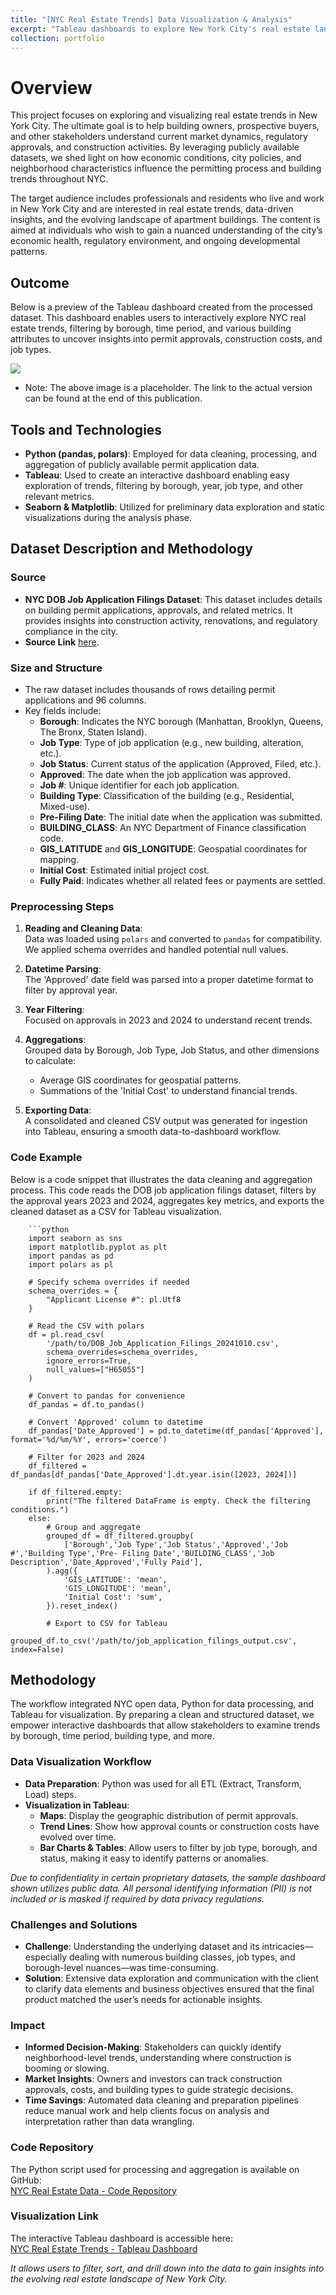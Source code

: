 ```yaml
---
title: "[NYC Real Estate Trends] Data Visualization & Analysis"
excerpt: "Tableau dashboards to explore New York City's real estate landscape."
collection: portfolio
---
```


# Overview

This project focuses on exploring and visualizing real estate trends in New York City. The ultimate goal is to help building owners, prospective buyers, and other stakeholders understand current market dynamics, regulatory approvals, and construction activities. By leveraging publicly available datasets, we shed light on how economic conditions, city policies, and neighborhood characteristics influence the permitting process and building trends throughout NYC.

The target audience includes professionals and residents who live and work in New York City and are interested in real estate trends, data-driven insights, and the evolving landscape of apartment buildings. The content is aimed at individuals who wish to gain a nuanced understanding of the city’s economic health, regulatory environment, and ongoing developmental patterns.

## Outcome

Below is a preview of the Tableau dashboard created from the processed dataset. This dashboard enables users to interactively explore NYC real estate trends, filtering by borough, time period, and various building attributes to uncover insights into permit approvals, construction costs, and job types.

<img src = "https://raw.githubusercontent.com/jvilchesf/portfolio.github.io/refs/heads/main/images/portfolio_viz_4_nyc_dashboard.png" tab = "NYC Real states DOB">

* Note: The above image is a placeholder. The link to the actual version can be found at the end of this publication.

## Tools and Technologies

- **Python (pandas, polars)**: Employed for data cleaning, processing, and aggregation of publicly available permit application data.
- **Tableau**: Used to create an interactive dashboard enabling easy exploration of trends, filtering by borough, year, job type, and other relevant metrics.
- **Seaborn & Matplotlib**: Utilized for preliminary data exploration and static visualizations during the analysis phase.

## Dataset Description and Methodology

### Source

- **NYC DOB Job Application Filings Dataset**: This dataset includes details on building permit applications, approvals, and related metrics. It provides insights into construction activity, renovations, and regulatory compliance in the city.
- **Source Link** [here](https://data.cityofnewyork.us/Housing-Development/DOB-Job-Application-Filings/ic3t-wcy2/about_data).


### Size and Structure

- The raw dataset includes thousands of rows detailing permit applications and 96 columns.
- Key fields include:
  - **Borough**: Indicates the NYC borough (Manhattan, Brooklyn, Queens, The Bronx, Staten Island).
  - **Job Type**: Type of job application (e.g., new building, alteration, etc.).
  - **Job Status**: Current status of the application (Approved, Filed, etc.).
  - **Approved**: The date when the job application was approved.
  - **Job #**: Unique identifier for each job application.
  - **Building Type**: Classification of the building (e.g., Residential, Mixed-use).
  - **Pre-Filing Date**: The initial date when the application was submitted.
  - **BUILDING_CLASS**: An NYC Department of Finance classification code.
  - **GIS_LATITUDE** and **GIS_LONGITUDE**: Geospatial coordinates for mapping.
  - **Initial Cost**: Estimated initial project cost.
  - **Fully Paid**: Indicates whether all related fees or payments are settled.

### Preprocessing Steps

1. **Reading and Cleaning Data**:  
   Data was loaded using `polars` and converted to `pandas` for compatibility. We applied schema overrides and handled potential null values.  
   
2. **Datetime Parsing**:  
   The 'Approved' date field was parsed into a proper datetime format to filter by approval year.

3. **Year Filtering**:  
   Focused on approvals in 2023 and 2024 to understand recent trends.

4. **Aggregations**:  
   Grouped data by Borough, Job Type, Job Status, and other dimensions to calculate:
   - Average GIS coordinates for geospatial patterns.
   - Summations of the 'Initial Cost' to understand financial trends.
   
5. **Exporting Data**:  
   A consolidated and cleaned CSV output was generated for ingestion into Tableau, ensuring a smooth data-to-dashboard workflow.

### Code Example

Below is a code snippet that illustrates the data cleaning and aggregation process. This code reads the DOB job application filings dataset, filters by the approval years 2023 and 2024, aggregates key metrics, and exports the cleaned dataset as a CSV for Tableau visualization.

        ```python
        import seaborn as sns
        import matplotlib.pyplot as plt
        import pandas as pd
        import polars as pl

        # Specify schema overrides if needed
        schema_overrides = {
            "Applicant License #": pl.Utf8
        }

        # Read the CSV with polars
        df = pl.read_csv(
            '/path/to/DOB_Job_Application_Filings_20241010.csv',
            schema_overrides=schema_overrides,
            ignore_errors=True,
            null_values=["H65055"]
        )

        # Convert to pandas for convenience
        df_pandas = df.to_pandas()

        # Convert 'Approved' column to datetime
        df_pandas['Date_Approved'] = pd.to_datetime(df_pandas['Approved'], format='%d/%m/%Y', errors='coerce')

        # Filter for 2023 and 2024
        df_filtered = df_pandas[df_pandas['Date_Approved'].dt.year.isin([2023, 2024])]

        if df_filtered.empty:
            print("The filtered DataFrame is empty. Check the filtering conditions.")
        else:
            # Group and aggregate
            grouped_df = df_filtered.groupby(
                ['Borough','Job Type','Job Status','Approved','Job #','Building Type','Pre- Filing Date','BUILDING_CLASS','Job Description','Date_Approved','Fully Paid'],
            ).agg({
                'GIS_LATITUDE': 'mean',
                'GIS_LONGITUDE': 'mean',
                'Initial Cost': 'sum',
            }).reset_index()

            # Export to CSV for Tableau
            grouped_df.to_csv('/path/to/job_application_filings_output.csv', index=False)

## Methodology

The workflow integrated NYC open data, Python for data processing, and Tableau for visualization. By preparing a clean and structured dataset, we empower interactive dashboards that allow stakeholders to examine trends by borough, time period, building type, and more.

### Data Visualization Workflow

- **Data Preparation**: Python was used for all ETL (Extract, Transform, Load) steps.
- **Visualization in Tableau**:
  - **Maps**: Display the geographic distribution of permit approvals.
  - **Trend Lines**: Show how approval counts or construction costs have evolved over time.
  - **Bar Charts & Tables**: Allow users to filter by job type, borough, and status, making it easy to identify patterns or anomalies.

*Due to confidentiality in certain proprietary datasets, the sample dashboard shown utilizes public data. All personal identifying information (PII) is not included or is masked if required by data privacy regulations.*

### Challenges and Solutions

- **Challenge**: Understanding the underlying dataset and its intricacies—especially dealing with numerous building classes, job types, and borough-level nuances—was time-consuming.
- **Solution**: Extensive data exploration and communication with the client to clarify data elements and business objectives ensured that the final product matched the user’s needs for actionable insights.

### Impact

- **Informed Decision-Making**: Stakeholders can quickly identify neighborhood-level trends, understanding where construction is booming or slowing.
- **Market Insights**: Owners and investors can track construction approvals, costs, and building types to guide strategic decisions.
- **Time Savings**: Automated data cleaning and preparation pipelines reduce manual work and help clients focus on analysis and interpretation rather than data wrangling.

### Code Repository

The Python script used for processing and aggregation is available on GitHub:  
[NYC Real Estate Data - Code Repository](https://github.com/jvilchesf/portfolio.github.io/tree/main/_portfolio_scripts/nyc_realstates)

### Visualization Link

The interactive Tableau dashboard is accessible here:  
[NYC Real Estate Trends - Tableau Dashboard](https://public.tableau.com/app/profile/jose.miguel.vilches.fierro/viz/Job_application_filling/Dashboard1) 

*It allows users to filter, sort, and drill down into the data to gain insights into the evolving real estate landscape of New York City.*
